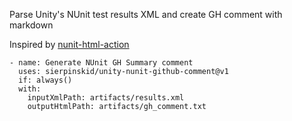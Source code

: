 Parse Unity's NUnit test results XML and create GH comment with markdown

Inspired by [nunit-html-action](https://github.com/rempelj/nunit-html-action)

```
- name: Generate NUnit GH Summary comment 
  uses: sierpinskid/unity-nunit-github-comment@v1
  if: always()
  with:
    inputXmlPath: artifacts/results.xml
    outputHtmlPath: artifacts/gh_comment.txt
```
